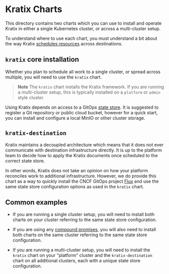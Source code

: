 # Kratix Charts

This directory contains two charts which you can use to install and operate
Kratix in either a single Kubernetes cluster, or across a multi-cluster setup.

To understand where to use each chart, you must understand a bit about the
way Kratix [schedules resources](https://kratix.io/docs/main/reference/multicluster-management)
across destinations.

## `kratix` core installation

Whether you plan to schedule all work to a single cluster, or spread across
multiple, you will need to use the `kratix` chart.

> **Note**
> The `kratix` chart installs the Kratix framework. If you are running a
> multi-cluster setup, this is typically installed on a `platform` or `admin`
> style cluster.


Using Kratix depends on access to a GitOps [state store](https://github.com/open-gitops/documents/blob/v0.1.0/PRINCIPLES.md#state-store).
It is suggested to register a Git repository or public cloud bucket, however
for a quick start, you can install and configure a local MinIO or other
cluster storage.

## `kratix-destination`

Kratix maintains a decoupled architecture which means that it does not
ever communicate with destination infrastructure directly. It is up to the
platform team to decide how to apply the Kratix documents once scheduled
to the correct state store.

In other words, Kratix does not take an opinion
on how your platform reconciles work to additional infrastructure.
However, we do provide this chart as a way to quickly install the CNCF
GitOps project [Flux](https://fluxcd.io/) and use the same state store
configuration options as used in the `kratix` chart.

## Common examples

* If you are running a single cluster setup, you will need to install both
charts on your cluster referring to the same state store configuration.

* If you are using any [compound promises](https://kratix.io/docs/main/guides/compound-promises),
you will also need to install both charts on the same cluster referring to
the same state store configuration.

* If you are running a multi-cluster setup, you will need to install the
`kratix` chart on your "platform" cluster and the `kratix-destination`
chart on all additional clusters, each with a unique state store
configuration.
